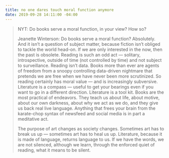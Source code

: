 ```yaml
---
title: no one dares touch moral function anymore
date: 2019-09-28 14:11:00 -04:00
---
```


>NYT: Do books serve a moral function, in your view? How so?
>
>Jeanette Winterson: Do books serve a moral function? Absolutely. And it isn’t a question of subject matter, because fiction isn’t obliged to tackle the world head-on. If we are only interested in the now, then the past is obsolete. Reading is such an odd act — solitary, introspective, outside of time (not controlled by time) and not subject to surveillance. Reading isn’t data. Books more than ever are agents of freedom from a snoopy controlling data-driven nightmare that pretends we are free when we have never been more scrutinized. So reading certainly has moral value — and is increasingly subversive. Literature is a compass — useful to get your bearings even if you want to go in a different direction. Literature is a tool kit. Books are the most practical of endeavors. They teach us about life, about motive, about our own darkness, about why we act as we do, and they give us back real live language. Anything that frees your brain from the karate-chop syntax of newsfeed and social media is in part a meditative act.
>
>The purpose of art changes as society changes. Sometimes art has to break us up — sometimes art has to heal us up. Literature, because it is made of language, returns language to us. If we have the words, we are not silenced, although we learn, through the enforced quiet of reading, what it means to be silent.
